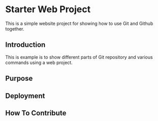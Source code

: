 # Starter Web Project

This is a simple website project for showing how to use Git and Github together.

## Introduction

This is example is to show different parts of Git repository and various commands using a web project.

## Purpose

## Deployment

## How To Contribute
